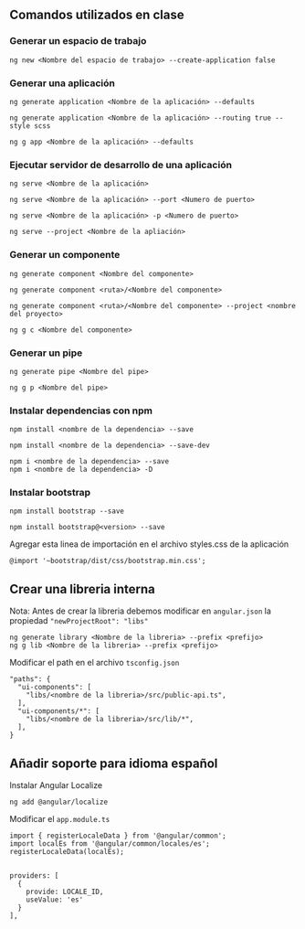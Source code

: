 ## Comandos utilizados en clase

### Generar un espacio de trabajo

```
ng new <Nombre del espacio de trabajo> --create-application false
```


### Generar una aplicación

```
ng generate application <Nombre de la aplicación> --defaults

ng generate application <Nombre de la aplicación> --routing true --style scss

ng g app <Nombre de la aplicación> --defaults
```

### Ejecutar servidor de desarrollo de una aplicación

```
ng serve <Nombre de la aplicación>

ng serve <Nombre de la aplicación> --port <Numero de puerto>

ng serve <Nombre de la aplicación> -p <Numero de puerto>

ng serve --project <Nombre de la apliación>
```


### Generar un componente

```
ng generate component <Nombre del componente>

ng generate component <ruta>/<Nombre del componente>

ng generate component <ruta>/<Nombre del componente> --project <nombre del proyecto>

ng g c <Nombre del componente>
```

### Generar un pipe

```
ng generate pipe <Nombre del pipe>

ng g p <Nombre del pipe>
```


### Instalar dependencias con npm

```
npm install <nombre de la dependencia> --save

npm install <nombre de la dependencia> --save-dev

npm i <nombre de la dependencia> --save
npm i <nombre de la dependencia> -D

```

### Instalar bootstrap

```
npm install bootstrap --save

npm install bootstrap@<version> --save
```

Agregar esta linea de importación en el archivo styles.css de la aplicación

```
@import '~bootstrap/dist/css/bootstrap.min.css';
```

## Crear una libreria interna

Nota: Antes de crear la libreria debemos modificar en `angular.json`
la propiedad `"newProjectRoot": "libs"`

```
ng generate library <Nombre de la libreria> --prefix <prefijo>
ng g lib <Nombre de la libreria> --prefix <prefijo>
```

Modificar el path en el archivo `tsconfig.json`

```
"paths": {
  "ui-components": [
    "libs/<nombre de la libreria>/src/public-api.ts",
  ],
  "ui-components/*": [
    "libs/<nombre de la libreria>/src/lib/*",
  ],
}
```

## Añadir soporte para idioma español

Instalar Angular Localize

`ng add @angular/localize`

Modificar el `app.module.ts`

```
import { registerLocaleData } from '@angular/common';
import localEs from '@angular/common/locales/es';
registerLocaleData(localEs);


providers: [
  {
    provide: LOCALE_ID,
    useValue: 'es'
  }
],

```
